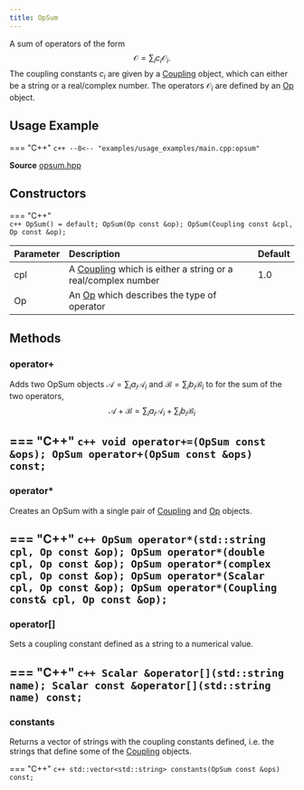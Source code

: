 ```yaml
---
title: OpSum
---
```


A sum of operators of the form $$ \mathcal{O} = \sum_i c_i \mathcal{O}_i. $$
The coupling constants $c_i$ are given by a [Coupling](coupling.md) object, which can either be
a string or a real/complex number. The operators $\mathcal{O}_i$ are defined by an [Op](coupling.md) object.

## Usage Example

=== "C++"
	```c++
	--8<-- "examples/usage_examples/main.cpp:opsum"
	```

**Source** [opsum.hpp](https://github.com/awietek/xdiag/blob/main/xdiag/operators/opsum.hpp)

## Constructors

=== "C++"	
	```c++
	OpSum() = default;
	OpSum(Op const &op);
	OpSum(Coupling const &cpl, Op const &op);
	```

| Parameter | Description                                                                 | Default |
|:----------|:----------------------------------------------------------------------------|---------|
| cpl       | A [Coupling](coupling.md) which is either a string or a real/complex number | 1.0     |
| Op        | An [Op](coupling.md) which describes the type of operator                   |         |

## Methods

### operator+

Adds two OpSum objects $\mathcal{A} = \sum_i a_i \mathcal{A}_i$ and $\mathcal{B} = \sum_i b_i \mathcal{B}_i$ to for the sum of the two operators,
	$$ \mathcal{A} + \mathcal{B} = \sum_i a_i \mathcal{A}_i + \sum_i b_i \mathcal{B}_i$$

=== "C++"
	```c++
	void operator+=(OpSum const &ops);
	OpSum operator+(OpSum const &ops) const;
	```
---

### operator*

Creates an OpSum with a single pair of [Coupling](coupling.md) and [Op](op.md) objects.

=== "C++"
	```c++
	OpSum operator*(std::string cpl, Op const &op);
	OpSum operator*(double cpl, Op const &op);
	OpSum operator*(complex cpl, Op const &op);
	OpSum operator*(Scalar cpl, Op const &op);
	OpSum operator*(Coupling const& cpl, Op const &op);
	```
---

### operator[]

Sets a coupling constant defined as a string to a numerical value.

=== "C++"
	```c++
	Scalar &operator[](std::string name);
	Scalar const &operator[](std::string name) const;
	```
---

### constants

Returns a vector of strings with the coupling constants defined, i.e. the strings that define some of the [Coupling](coupling.md) objects.

=== "C++"
	```c++
	std::vector<std::string> constants(OpSum const &ops) const;
	```
